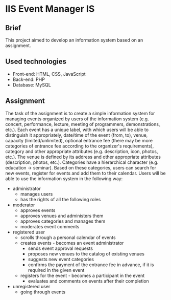 # IIS Event Manager IS

## Brief

This project aimed to develop an information system based on an assignment.

## Used technologies

+ Front-end: HTML, CSS, JavaScript
+ Back-end: PHP
+ Database: MySQL


## Assignment

The task of the assignment is to create a simple information system for managing events organized by users of the information system (e.g. concert, performance, lecture, meeting of programmers, demonstrations, etc.). Each event has a unique label, with which users will be able to distinguish it appropriately, date/time of the event (from, to), venue, capacity (limited/unlimited), optional entrance fee (there may be more categories of entrance fee according to the organizer's requirements), category and other appropriate attributes (e.g. description, icon, photos, etc.). The venue is defined by its address and other appropriate attributes (description, photos, etc.). Categories have a hierarchical character (e.g. education -> seminar). Based on these categories, users can search for new events, register for events and add them to their calendar. Users will be able to use the information system in the following way:

+ administrator
    - manages users
    - has the rights of all the following roles
+ moderator
    - approves events
    - approves venues and administers them
    - approves categories and manages them
    - moderates event comments
+ registered user
    - scrolls through a personal calendar of events
    - creates events - becomes an event administrator
        + sends event approval requests
        + proposes new venues to the catalog of existing venues
        + suggests new event categories
        + confirms the payment of the entrance fee in advance, if it is required in the given event
    - registers for the event - becomes a participant in the event
        + evaluates and comments on events after their completion
+ unregistered user
    - going through events